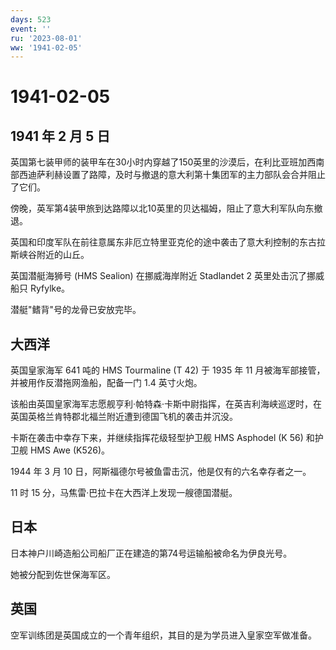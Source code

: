```yaml
---
days: 523
event: ''
ru: '2023-08-01'
ww: '1941-02-05'
---
```


# 1941-02-05

## 1941 年 2 月 5 日

英国第七装甲师的装甲车在30小时内穿越了150英里的沙漠后，在利比亚班加西南部西迪萨利赫设置了路障，及时与撤退的意大利第十集团军的主力部队会合并阻止了它们。

傍晚，英军第4装甲旅到达路障以北10英里的贝达福姆，阻止了意大利军队向东撤退。

英国和印度军队在前往意属东非厄立特里亚克伦的途中袭击了意大利控制的东古拉斯峡谷附近的山丘。

英国潜艇海狮号 (HMS Sealion) 在挪威海岸附近 Stadlandet 2
英里处击沉了挪威船只 Ryfylke。

潜艇"鳍背"号的龙骨已安放完毕。

## 大西洋

英国皇家海军 641 吨的 HMS Tourmaline (T 42) 于 1935 年 11
月被海军部接管，并被用作反潜拖网渔船，配备一门 1.4 英寸火炮。

该船由英国皇家海军志愿舰亨利·帕特森·卡斯中尉指挥，在英吉利海峡巡逻时，在英国英格兰肯特郡北福兰附近遭到德国飞机的袭击并沉没。

卡斯在袭击中幸存下来，并继续指挥花级轻型护卫舰 HMS Asphodel (K 56)
和护卫舰 HMS Awe (K526)。

1944 年 3 月 10 日，阿斯福德尔号被鱼雷击沉，他是仅有的六名幸存者之一。

11 时 15 分，马焦雷·巴拉卡在大西洋上发现一艘德国潜艇。

## 日本

日本神户川崎造船公司船厂正在建造的第74号运输船被命名为伊良光号。

她被分配到佐世保海军区。

## 英国

空军训练团是英国成立的一个青年组织，其目的是为学员进入皇家空军做准备。